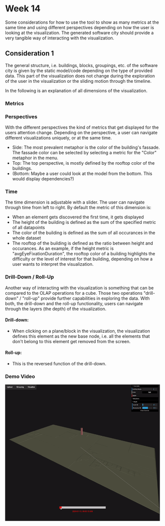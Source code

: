 # Week 14
Some considerations for how to use the tool to show as many metrics at the same time and using different perspectives depending
on how the user is looking at the visualization. The generated software city should provide a very tangible way of
interacting with the visualization.


## Consideration 1
The general structure, i.e. buildings, blocks, groupings, etc. of the software city is given by the static model/code depending on the type of provided data.
This part of the visualization does not change during the exploration of the user in the visualization or the sliding motion through the timeline.

In the following is an explanation of all dimensions of the visualization.

### Metrics


### Perspectives
With the different perspectives the kind of metrics that get displayed for the users attention change.
Depending on the perspective, a user can navigate different visualizations uniquely, or at the same time.
* Side: The most prevalent metaphor is the color of the building's fassade. The fassade color can be selected by selecting a metric for the "Color" metaphor in the menu.
* Top: The top perspective, is mostly defined by the rooftop color of the buildings.
* (Bottom: Maybe a user could look at the model from the bottom. This would display dependencies?)

### Time
The time dimension is adjustable with a slider. The user can navigate through time from left to right. By default the metric of this dimension
is:
* When an element gets discovered the first time, it gets displayed
* The height of the building is defined as the sum of the specified metric of all datapoints
* The color of the building is defined as the sum of all occurances in the whole dataset
* The rooftop of the building is defined as the ratio between height and occurances. As an example, if the height metric is "avgEyeFixationDuration",
the rooftop color of a building highlights the difficulty or the level of interest for that building, depending on how a user wants to interpret the visualization.

### Drill-Down / Roll-Up
Another way of interacting with the visualization is something that can be compared to the OLAP operations for a cube.
Those two operations "drill-down" / "roll-up" provide further capabilities in exploring the data.
With both, the drill-down and the roll-up functionality, users can navigate through the layers (the depth) of the visualization.


#### Drill-down:
* When clicking on a plane/block in the visualization, the visualization defines this element as the new base node, i.e.
all the elements that don't belong to this element get removed from the screen.

#### Roll-up:
* This is the reversed function of the drill-down.

### Demo Video
![week-14-video-demo.gif](..%2Fresources%2Fweek-14-video-demo.gif)